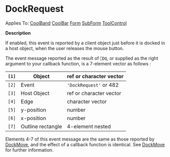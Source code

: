 




<h1 class="heading"><span class="name">DockRequest</span></h1>

Applies To: [CoolBand](./coolband.md) [CoolBar](./coolbar.md) [Form](./form.md) [SubForm](./subform.md) [ToolControl](./toolcontrol.md)


**Description**


If enabled, this event is reported by a client object just before it is docked in a host object, when the user releases the mouse button.


The event message reported as the result of `⎕DQ`, or supplied as the right argument to your callback function, is a 7-element vector as follows :


| `[1]` | Object | ref or character vector |
| --- | --- | ---  |
| `[2]` | Event | `'DockRequest'` or 482 |
| `[3]` | Host Object | ref or character vector |
| `[4]` | Edge | character vector |
| `[5]` | y-position | number |
| `[6]` | x-position | number |
| `[7]` | Outline rectangle | 4-element nested |


Elements 4-7 of this event message are the same as those reported by [DockMove](./dockmove.md), and the effect of a callback function is identical. See [DockMove](./dockmove.md) for further information.




